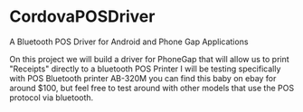 CordovaPOSDriver
================

A Bluetooth POS Driver for Android and Phone Gap Applications

On this project we will build a driver for PhoneGap that will allow us to print "Receipts" directly to a bluetooth POS Printer I will be testing specifically with POS Bluetooth printer AB-320M you can find this baby on ebay for around $100, but feel free to test around with other models that use the POS protocol via bluetooth.
